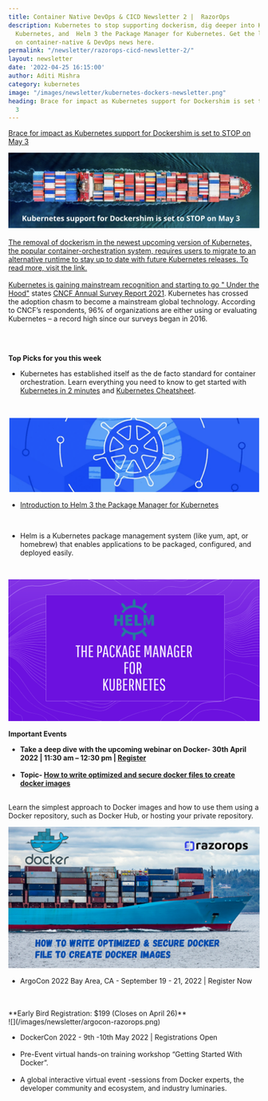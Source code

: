 ```yaml
---
title: Container Native DevOps & CICD Newsletter 2 |  RazorOps
description: Kubernetes to stop supporting dockerism, dig deeper into Kubernetes with
  Kubernetes, and  Helm 3 the Package Manager for Kubernetes. Get the latest updates
  on container-native & DevOps news here.
permalink: "/newsletter/razorops-cicd-newsletter-2/"
layout: newsletter
date: '2022-04-25 16:15:00'
author: Aditi Mishra
category: kubernetes
image: "/images/newsletter/kubernetes-dockers-newsletter.png"
heading: Brace for impact as Kubernetes support for Dockershim is set to STOP on May
  3
---
```


[Brace for impact as Kubernetes support for Dockershim is set to STOP on May 3](https://kubernetes.io/docs/tasks/administer-cluster/migrating-from-dockershim/)
<br>


![](/images/newsletter/kubernetes-dockers-newsletter.png)
<br>
<br>
[The removal of dockerism in the newest upcoming version of Kubernetes, the popular container-orchestration system, requires users to migrate to an alternative runtime to stay up to date with future Kubernetes releases. To read more, visit the link.](https://kubernetes.io/docs/tasks/administer-cluster/migrating-from-dockershim/)
<br>
<br>
[Kubernetes is gaining mainstream recognition and starting to go " Under the Hood"](https://www.cncf.io/reports/cncf-annual-survey-2021/) states [CNCF Annual Survey Report 2021](https://www.cncf.io/reports/cncf-annual-survey-2021/). Kubernetes has crossed the adoption chasm to become a mainstream global technology. According to CNCF’s respondents, 96% of organizations are either using or evaluating Kubernetes – a record high since our surveys began in 2016.

<br>
<br>

**Top Picks for you this week**

* Kubernetes has established itself as the de facto standard for container orchestration. Learn everything you need to know to get started with [Kubernetes in 2 minutes](https://bit.ly/3rJyWZL) and [Kubernetes Cheatsheet](https://bit.ly/36Bifbm).
<br>

![](/images/newsletter/kubernetes-DO.png)
<br>

* [Introduction to Helm 3 the Package Manager for Kubernetes](https://bit.ly/37y3x5E) 
<br>

* Helm is a Kubernetes package management system (like yum, apt, or homebrew) that enables applications to be packaged, configured, and deployed easily.
<br>

![](/images/newsletter/package-manager-for-kubernetes.png)
<br>

**Important Events**

<ul>
  <li>
     <b>Take a deep dive with the upcoming webinar on Docker- 30th April 2022 | 11:30 am – 12:30 pm | <a href="https://bit.ly/3vwmeOW">Register</a></b>
  </li>
  <br>
  <li>
    <b>Topic- <a href="https://bit.ly/3vwmeOW">How to write optimized and secure docker files to create docker images</a></b>
  </li>
</ul>  


<br>
Learn the simplest approach to Docker images and how to use them using a Docker repository, such as Docker Hub, or hosting your private repository.

![](/images/newsletter/Webinar-dockersnew.png)
<br>

* ArgoCon 2022 Bay Area, CA - September 19 - 21, 2022 | Register Now
<br>
<br>
**Early Bird Registration: $199 (Closes on April 26)**
<br>
![](/images/newsletter/argocon-razorops.png)

<ul>
  <li>DockerCon 2022 - 9th -10th May 2022 | Registrations Open </li>
  <br>
  <li>Pre-Event virtual hands-on training workshop “Getting Started With Docker”.</li>
  <br>
  <li>A global interactive virtual event -sessions from Docker experts, the developer community and ecosystem, and industry luminaries.</li>
</ul>

<br>
<br>
<br>
